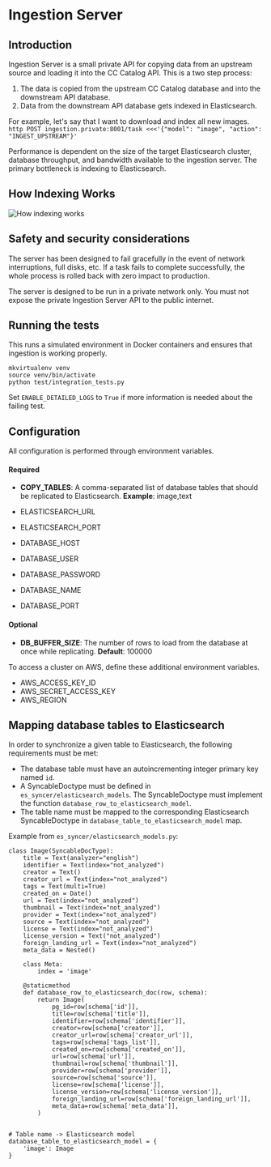 # Ingestion Server

## Introduction

Ingestion Server is a small private API for copying data from an upstream source and loading it into the CC Catalog API. This is a two step process:

1. The data is copied from the upstream CC Catalog database and into the downstream API database.
2. Data from the downstream API database gets indexed in Elasticsearch.

For example, let's say that I want to download and index all new images.
`http POST ingestion.private:8001/task <<<'{"model": "image", "action": "INGEST_UPSTREAM"}'`

Performance is dependent on the size of the target Elasticsearch cluster, database throughput, and bandwidth available to the ingestion server. The primary bottleneck is indexing to Elasticsearch.

## How Indexing Works

![How indexing works](https://github.com/wordpress/openverse-api/blob/master/ingestion_server/howitworks.png)

## Safety and security considerations

The server has been designed to fail gracefully in the event of network interruptions, full disks, etc. If a task fails to complete successfully, the whole process is rolled back with zero impact to production.

The server is designed to be run in a private network only. You must not expose the private Ingestion Server API to the public internet.

## Running the tests

This runs a simulated environment in Docker containers and ensures that ingestion is working properly.

```
mkvirtualenv venv
source venv/bin/activate
python test/integration_tests.py
```

Set `ENABLE_DETAILED_LOGS` to `True` if more information is needed about the failing test.

## Configuration

All configuration is performed through environment variables.

#### Required

- **COPY_TABLES**: A comma-separated list of database tables that should be replicated to Elasticsearch. **Example**: image,text

- ELASTICSEARCH_URL
- ELASTICSEARCH_PORT
- DATABASE_HOST
- DATABASE_USER
- DATABASE_PASSWORD
- DATABASE_NAME
- DATABASE_PORT

#### Optional

- **DB_BUFFER_SIZE**: The number of rows to load from the database at once while replicating. **Default**: 100000

To access a cluster on AWS, define these additional environment variables.

- AWS_ACCESS_KEY_ID
- AWS_SECRET_ACCESS_KEY
- AWS_REGION

## Mapping database tables to Elasticsearch

In order to synchronize a given table to Elasticsearch, the following requirements must be met:

- The database table must have an autoincrementing integer primary key named `id`.
- A SyncableDoctype must be defined in `es_syncer/elasticsearch_models`. The SyncableDoctype must implement the function `database_row_to_elasticsearch_model`.
- The table name must be mapped to the corresponding Elasticsearch SyncableDoctype in `database_table_to_elasticsearch_model` map.

Example from `es_syncer/elasticsearch_models.py`:

```
class Image(SyncableDocType):
    title = Text(analyzer="english")
    identifier = Text(index="not_analyzed")
    creator = Text()
    creator_url = Text(index="not_analyzed")
    tags = Text(multi=True)
    created_on = Date()
    url = Text(index="not_analyzed")
    thumbnail = Text(index="not_analyzed")
    provider = Text(index="not_analyzed")
    source = Text(index="not_analyzed")
    license = Text(index="not_analyzed")
    license_version = Text("not_analyzed")
    foreign_landing_url = Text(index="not_analyzed")
    meta_data = Nested()

    class Meta:
        index = 'image'

    @staticmethod
    def database_row_to_elasticsearch_doc(row, schema):
        return Image(
            pg_id=row[schema['id']],
            title=row[schema['title']],
            identifier=row[schema['identifier']],
            creator=row[schema['creator']],
            creator_url=row[schema['creator_url']],
            tags=row[schema['tags_list']],
            created_on=row[schema['created_on']],
            url=row[schema['url']],
            thumbnail=row[schema['thumbnail']],
            provider=row[schema['provider']],
            source=row[schema['source']],
            license=row[schema['license']],
            license_version=row[schema['license_version']],
            foreign_landing_url=row[schema['foreign_landing_url']],
            meta_data=row[schema['meta_data']],
        )


# Table name -> Elasticsearch model
database_table_to_elasticsearch_model = {
    'image': Image
}
```
